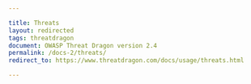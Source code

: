 ```yaml
---

title: Threats
layout: redirected
tags: threatdragon
document: OWASP Threat Dragon version 2.4
permalink: /docs-2/threats/
redirect_to: https://www.threatdragon.com/docs/usage/threats.html

---
```

